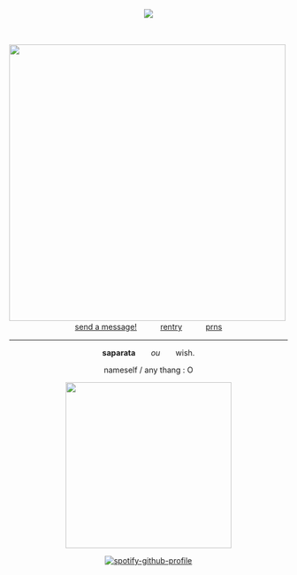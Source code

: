 <div align="center">

<img src="https://komarev.com/ghpvc/?username=2-time&label= ISLAND2 &color=DFC081&style=water"> 

ㅤㅤㅤ
ㅤㅤㅤ

<a href="https://guns.lol/seildirectory"><img src="https://i.postimg.cc/MKJFCbV8/Untitled61-20250902195903.png" width="500" height="auto" align="left"></img></a>

[send a message!](https://seildirect.atabook.org/)ㅤㅤㅤ
[rentry](https://rentry.co/SAPARATAH)ㅤㅤㅤ
[prns](https://en.pronouns.page/@directory)

---
**saparata**  *ou*  wish.

nameself / any thang : O
<p align="center">
    <img width="300" src="" alt="">


</p>


[![spotify-github-profile](https://spotify-github-profile.kittinanx.com/api/view?uid=kwmho0p2lbotdgf6hwhi8nt3f&cover_image=true&theme=natemoo-re&show_offline=false&background_color=121212&interchange=false&bar_color=4d4d4d&bar_color_cover=false)](https://spotify-github-profile.kittinanx.com/api/view?uid=kwmho0p2lbotdgf6hwhi8nt3f&redirect=true)
